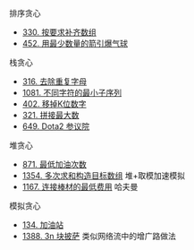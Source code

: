 

排序贪心
- [330. 按要求补齐数组](https://leetcode-cn.com/problems/patching-array/)
- [452. 用最少数量的箭引爆气球](https://leetcode-cn.com/problems/minimum-number-of-arrows-to-burst-balloons/)


栈贪心
- [316. 去除重复字母](https://leetcode-cn.com/problems/remove-duplicate-letters/)
- [1081. 不同字符的最小子序列](https://leetcode-cn.com/problems/smallest-subsequence-of-distinct-characters/)
- [402. 移掉K位数字](https://leetcode-cn.com/problems/remove-k-digits/)
- [321. 拼接最大数](https://leetcode-cn.com/problems/create-maximum-number/)
- [649. Dota2 参议院](https://leetcode-cn.com/problems/dota2-senate/)

堆贪心
- [871. 最低加油次数](https://leetcode-cn.com/problems/minimum-number-of-refueling-stops/)
- [1354. 多次求和构造目标数组](https://leetcode-cn.com/problems/construct-target-array-with-multiple-sums/) 堆+取模加速模拟
- [1167. 连接棒材的最低费用](https://leetcode-cn.com/problems/minimum-cost-to-connect-sticks/) 哈夫曼

模拟贪心
- [134. 加油站](https://leetcode-cn.com/problems/gas-station/)
- [1388. 3n 块披萨](https://leetcode-cn.com/problems/pizza-with-3n-slices/) 类似网络流中的增广路做法
